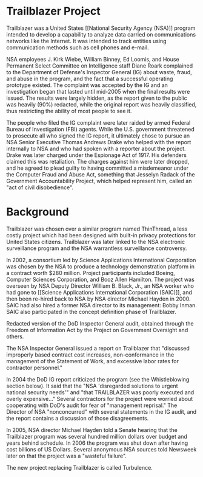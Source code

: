 # Trailblazer Project
Trailblazer was a United States [[National Security Agency (NSA)]] program intended to develop a capability to analyze data carried on communications networks like the Internet. It was intended to track entities using communication methods such as cell phones and e-mail.

NSA employees J. Kirk Wiebe, William Binney, Ed Loomis, and House Permanent Select Committee on Intelligence staff Diane Roark complained to the Department of Defense's Inspector General (IG) about waste, fraud, and abuse in the program, and the fact that a successful operating prototype existed. The complaint was accepted by the IG and an investigation began that lasted until mid-2005 when the final results were issued. The results were largely hidden, as the report given to the public was heavily (90%) redacted, while the original report was heavily classified, thus restricting the ability of most people to see it.

The people who filed the IG complaint were later raided by armed Federal Bureau of Investigation (FBI) agents. While the U.S. government threatened to prosecute all who signed the IG report, it ultimately chose to pursue an NSA Senior Executive Thomas Andrews Drake who helped with the report internally to NSA and who had spoken with a reporter about the project. Drake was later charged under the Espionage Act of 1917. His defenders claimed this was retaliation. The charges against him were later dropped, and he agreed to plead guilty to having committed a misdemeanor under the Computer Fraud and Abuse Act, something that Jesselyn Radack of the Government Accountability Project, which helped represent him, called an "act of civil disobedience".

# Background
Trailblazer was chosen over a similar program named ThinThread, a less costly project which had been designed with built-in privacy protections for United States citizens. Trailblazer was later linked to the NSA electronic surveillance program and the NSA warrantless surveillance controversy.

In 2002, a consortium led by Science Applications International Corporation was chosen by the NSA to produce a technology demonstration platform in a contract worth $280 million. Project participants included Boeing, Computer Sciences Corporation, and Booz Allen Hamilton. The project was overseen by NSA Deputy Director William B. Black, Jr., an NSA worker who had gone to [[Science Applications International Corporation (SAIC)]], and then been re-hired back to NSA by NSA director Michael Hayden in 2000. SAIC had also hired a former NSA director to its management: Bobby Inman. SAIC also participated in the concept definition phase of Trailblazer.

Redacted version of the DoD Inspector General audit, obtained through the Freedom of Information Act by the Project on Government Oversight and others.

The NSA Inspector General issued a report on Trailblazer that "discussed improperly based contract cost increases, non-conformance in the management of the Statement of Work, and excessive labor rates for contractor personnel."

In 2004 the DoD IG report criticized the program (see the Whistleblowing section below). It said that the "NSA 'disregarded solutions to urgent national security needs'" and "that TRAILBLAZER was poorly executed and overly expensive..." Several contractors for the project were worried about cooperating with DoD's audit for fear of "management reprisal." The Director of NSA "nonconcurred" with several statements in the IG audit, and the report contains a discussion of those disagreements.

In 2005, NSA director Michael Hayden told a Senate hearing that the Trailblazer program was several hundred million dollars over budget and years behind schedule. In 2006 the program was shut down after having cost billions of US Dollars. Several anonymous NSA sources told Newsweek later on that the project was a "wasteful failure".

The new project replacing Trailblazer is called Turbulence.